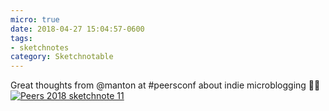 ```yaml
---
micro: true
date: 2018-04-27 15:04:57-0600
tags:
- sketchnotes
category: Sketchnotable
---
```


Great thoughts from @manton at #peersconf about indie microblogging ✍🏼 [![Peers 2018 sketchnote 11](https://media.bennorris.org/images/sketchnotable/uploads/2018/08ec86f760.jpg)](https://media.bennorris.org/images/sketchnotable/uploads/2018/08ec86f760.jpg)